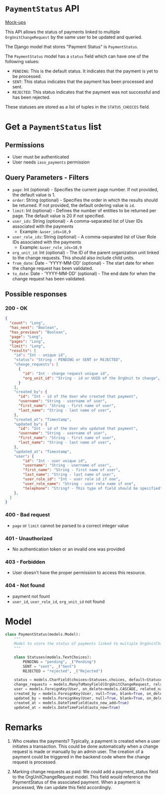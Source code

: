 
# `PaymentStatus` API

[Mock-ups](https://whimsical.com/supervision-of-the-users-before-payment-9rNU57j31PnFykziJLocbZ)

This API allows the status of payments linked to multiple `OrgUnitChangeRequest` by the same user to be updated and queried.

The Django model that stores "Payment Status" is `PaymentStatus`.


The `PaymentStatus` model has a `status` field which can have one of the following values:

- `PENDING`: This is the default status. It indicates that the payment is yet to be processed.
- `SENT`: This status indicates that the payment has been processed and sent.
- `REJECTED`: This status indicates that the payment was not successful and has been rejected.

These statuses are stored as a list of tuples in the `STATUS_CHOICES` field.

# Get a `PaymentStatus` list

## Permissions

- User must be authenticated
- User needs `iaso_payments` permission


## Query Parameters - Filters

- `page`: Int (optional) - Specifies the current page number. If not provided, the default value is 1.
- `order`: String (optional) - Specifies the order in which the results should be returned. If not provided, the default ordering value is `id`.
- `limit`: Int (optional) - Defines the number of entities to be returned per page. The default value is 20 if not specified.
- `user_ids`: String (optional) - A comma-separated list of User IDs associated with the payments
  - Example: `&user_ids=10,9`
- `user_role_ids`: String (optional) - A comma-separated list of User Role IDs associated with the payments
  - Example: `&user_role_ids=10,9`
- `org_unit_id`: Int (optional) - The ID of the parent organization unit linked to the change requests. This should also include child units.
- `from_date`: Date - 'YYYY-MM-DD' (optional) - The start date for when the change request has been validated. 
- `to_date`: Date - 'YYYY-MM-DD' (optional) - The end date for when the change request has been validated.


## Possible responses

### 200 - OK

```json
{
  "count": "Long",
  "has_next": "Boolean",
  "has_previous": "Boolean",
  "page": "Long",
  "pages": "Long",
  "limit": "Long",
  "results": [
    "id": "Int - unique id",
    "status": "String - PENDING or SENT or REJECTED",
    "change_requests": [
      {
        "id": "Int - change request unique id",
        "org_unit_id": "String - id or UUID of the OrgUnit to change",
      }
    ],
    "created_by": {
      "id": "Int - id of the User who created that payment",
      "username": "String - username of user",
      "first_name": "String - first name of user",
      "last_name": "String - last name of user",
    },
    "created_at": "Timestamp",
    "updated_by": {
      "id": "Int - id of the User who updated that payment",
      "username": "String - username of user",
      "first_name": "String - first name of user",
      "last_name": "String - last name of user",
    },
    "updated_at": "Timestamp",
    "user": {
        "id": "Int - user unique id",
        "username": "String - username of user",
        "first_name": "String - first name of user",
        "last_name": "String - last name of user",
        "user_role_id": "Int - user role id if one",
        "user_role_name": "String - user role name if one",
        "telephone": "String? - This type of field should be specified",
    },
  ]
}
```
### 400 - Bad request

- `page` or `limit` cannot be parsed to a correct integer value

### 401 - Unauthorized

- No authentication token or an invalid one was provided

### 403 - Forbidden

- User doesn't have the proper permission to access this resource.


### 404 - Not found

- payment not fount
- `user_id`, `user_role_id`, `org_unit_id` not found


# Model

```python
class PaymentStatus(models.Model):
    """
    Model to store the status of payments linked to multiple OrgUnitChangeRequest by the same user.
    """

    class Statuses(models.TextChoices):
        PENDING = "pending", _("Pending")
        SENT = "sent", _("Sent")
        REJECTED = "rejected", _("Rejected")

    status = models.CharField(choices=Statuses.choices, default=Statuses.PENDING, max_length=40)
    change_requests = models.ManyToManyField(OrgUnitChangeRequest, related_name="payment_statuses")
    user = models.ForeignKey(User, on_delete=models.CASCADE, related_name="payment_statuses")
    created_by = models.ForeignKey(User, null=True, blank=True, on_delete=models.SET_NULL, related_name="payment_created_set")
    updated_by = models.ForeignKey(User, null=True, blank=True, on_delete=models.SET_NULL, related_name="payment_updated_set")
    created_at = models.DateTimeField(auto_now_add=True)
    updated_at = models.DateTimeField(auto_now=True)
```

# Remarks

1. Who creates the payments? Typically, a payment is created when a user initiates a transaction. This could be done automatically when a change request is made or manually by an admin user. The creation of a payment could be triggered in the backend code where the change request is processed.

2. Marking change requests as paid: We could add a payment_status field to the OrgUnitChangeRequest model. This field would reference the PaymentStatus of the associated payment. When a payment is processed, We can update this field accordingly.







